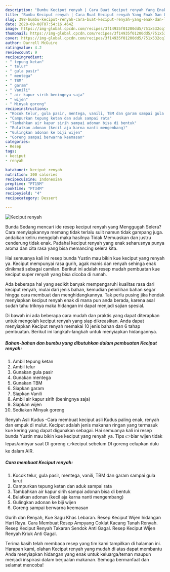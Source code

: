 ```yaml
---
description: "Bumbu Keciput renyah | Cara Buat Keciput renyah Yang Enak Dan Lezat"
title: "Bumbu Keciput renyah | Cara Buat Keciput renyah Yang Enak Dan Lezat"
slug: 398-bumbu-keciput-renyah-cara-buat-keciput-renyah-yang-enak-dan-lezat
date: 2020-09-08T07:54:16.464Z
image: https://img-global.cpcdn.com/recipes/3f14935f01200dd5/751x532cq70/keciput-renyah-foto-resep-utama.jpg
thumbnail: https://img-global.cpcdn.com/recipes/3f14935f01200dd5/751x532cq70/keciput-renyah-foto-resep-utama.jpg
cover: https://img-global.cpcdn.com/recipes/3f14935f01200dd5/751x532cq70/keciput-renyah-foto-resep-utama.jpg
author: Darrell McGuire
ratingvalue: 4.2
reviewcount: 9
recipeingredient:
- " tepung ketan"
- " telur"
- " gula pasir"
- " mentega"
- " TBM"
- " garam"
- " Vanili"
- " air kapur sirih beningnya saja"
- " wijen"
- " Minyak goreng"
recipeinstructions:
- "Kocok telur, gula pasir, mentega, vanili, TBM dan garam sampai gula larut"
- "Campurkan tepung ketan dan aduk sampai rata"
- "Tambahkan air kapur sirih sampai adonan bisa di bentuk"
- "Bulatkan adonan (kecil aja karna nanti mengembang)"
- "Gulingkan adonan ke biji wijen"
- "Goreng sampai berwarna keemasan"
categories:
- Resep
tags:
- keciput
- renyah

katakunci: keciput renyah 
nutrition: 300 calories
recipecuisine: Indonesian
preptime: "PT15M"
cooktime: "PT34M"
recipeyield: "4"
recipecategory: Dessert

---
```



![Keciput renyah](https://img-global.cpcdn.com/recipes/3f14935f01200dd5/751x532cq70/keciput-renyah-foto-resep-utama.jpg)

Bunda Sedang mencari ide resep keciput renyah yang Menggugah Selera? Cara menyiapkannya memang tidak terlalu sulit namun tidak gampang juga. andaikan keliru mengolah maka hasilnya Tidak Memuaskan dan justru cenderung tidak enak. Padahal keciput renyah yang enak seharusnya punya aroma dan cita rasa yang bisa memancing selera kita.

Hai semuanya kali ini resep bunda Yustin mau bikin kue keciput yang renyah ya. Keciput mempunyai rasa gurih, agak manis dan renyah sehinga enak dinikmati sebagai camilan. Berikut ini adalah resep mudah pembuatan kue keciput super renyah yang bisa dicoba di rumah.

Ada beberapa hal yang sedikit banyak mempengaruhi kualitas rasa dari keciput renyah, mulai dari jenis bahan, kemudian pemilihan bahan segar hingga cara membuat dan menghidangkannya. Tak perlu pusing jika hendak menyiapkan keciput renyah enak di mana pun anda berada, karena asal sudah tahu triknya maka hidangan ini dapat menjadi sajian spesial.


Di bawah ini ada beberapa cara mudah dan praktis yang dapat diterapkan untuk mengolah keciput renyah yang siap dikreasikan. Anda dapat menyiapkan Keciput renyah memakai 10 jenis bahan dan 6 tahap pembuatan. Berikut ini langkah-langkah untuk menyiapkan hidangannya.

<!--inarticleads1-->

##### Bahan-bahan dan bumbu yang dibutuhkan dalam pembuatan Keciput renyah:

1. Ambil  tepung ketan
1. Ambil  telur
1. Gunakan  gula pasir
1. Gunakan  mentega
1. Gunakan  TBM
1. Siapkan  garam
1. Siapkan  Vanili
1. Ambil  air kapur sirih (beningnya saja)
1. Siapkan  wijen
1. Sediakan  Minyak goreng


Renyah Asli Kudus -Cara membuat keciput asli Kudus paling enak, renyah dan empuk di mulut. Keciput adalah jenis makanan ringan yang termasuk kue kering yang dapat digunakan sebagai. Hai semuanya kali ini resep bunda Yustin mau bikin kue keciput yang renyah ya. Tips 👉biar wijen tidak lepas/ambyar saat DI goreng 👉keciput sebelum DI goreng celupkan dulu ke dalam AIR. 

<!--inarticleads2-->

##### Cara membuat Keciput renyah:

1. Kocok telur, gula pasir, mentega, vanili, TBM dan garam sampai gula larut
1. Campurkan tepung ketan dan aduk sampai rata
1. Tambahkan air kapur sirih sampai adonan bisa di bentuk
1. Bulatkan adonan (kecil aja karna nanti mengembang)
1. Gulingkan adonan ke biji wijen
1. Goreng sampai berwarna keemasan


Gurih dan Renyah, Kue Sagu Khas Lebaran. Resep Keciput Wijen hidangan Hari Raya. Cara Membuat Resep Ampyang Coklat Kacang Tanah Renyah. Resep Keciput Renyah Takaran Sendok Anti Gagal. Resep Keciput Wijen Renyah Kriuk Anti Gagal. 

Terima kasih telah membaca resep yang tim kami tampilkan di halaman ini. Harapan kami, olahan Keciput renyah yang mudah di atas dapat membantu Anda menyiapkan hidangan yang enak untuk keluarga/teman maupun menjadi inspirasi dalam berjualan makanan. Semoga bermanfaat dan selamat mencoba!
